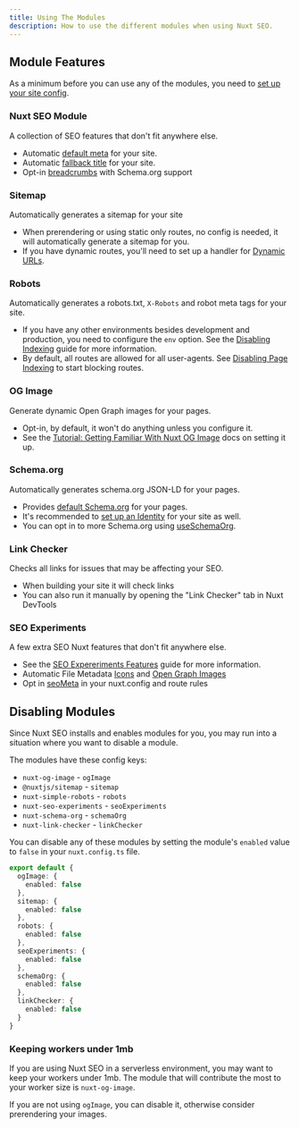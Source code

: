 ```yaml
---
title: Using The Modules
description: How to use the different modules when using Nuxt SEO.
---
```


## Module Features

As a minimum before you can use any of the modules, you need to [set up your site config](/nuxt-seo/guides/configuring-modules).

### Nuxt SEO Module

A collection of SEO features that don't fit anywhere else.

- Automatic [default meta](/nuxt-seo/guides/default-meta) for your site.
- Automatic [fallback title](/nuxt-seo/guides/fallback-title) for your site.
- Opt-in [breadcrumbs](/nuxt-seo/api/breadcrumbs) with Schema.org support

### Sitemap

Automatically generates a sitemap for your site

- When prerendering or using static only routes, no config is needed, it will automatically generate a sitemap for you.
- If you have dynamic routes, you'll need to set up a handler for [Dynamic URLs](/sitemap/guides/dynamic-urls).

### Robots

Automatically generates a robots.txt, `X-Robots` and robot meta tags for your site.

- If you have any other environments besides development and production, you need to configure the `env` option. See the [Disabling Indexing](/robots/guides/disable-indexing) guide for more information.
- By default, all routes are allowed for all user-agents. See [Disabling Page Indexing](/robots/guides/disable-page-indexing) to start blocking routes.

### OG Image

Generate dynamic Open Graph images for your pages. 

- Opt-in, by default, it won't do anything unless you configure it.
- See the [Tutorial: Getting Familiar With Nuxt OG Image](/og-image/getting-started/getting-familar-with-nuxt-og-image) docs on setting it up.

### Schema.org

Automatically generates schema.org JSON-LD for your pages.

- Provides [default Schema.org](/schema-org/guides/default-schema-org) for your pages.
- It's recommended to [set up an Identity](/schema-org/guides/quick-setup) for your site as well.
- You can opt in to more Schema.org using [useSchemaOrg](/schema-org/guides/full-documentation).

### Link Checker

Checks all links for issues that may be affecting your SEO.

- When building your site it will check links
- You can also run it manually by opening the "Link Checker" tab in Nuxt DevTools

### SEO Experiments

A few extra SEO Nuxt features that don't fit anywhere else.

- See the [SEO Expereriments Features](/experiments/guides/features) guide for more information.
- Automatic File Metadata [Icons](/experiments/guides/app-icons) and [Open Graph Images](/experiments/guides/open-graph-images)
- Opt in [seoMeta](/experiments/guides/nuxt-config-seo-meta) in your nuxt.config and route rules

## Disabling Modules

Since Nuxt SEO installs and enables modules for you, you may run into a situation where you want to disable a module.

The modules have these config keys:
- `nuxt-og-image` - `ogImage`
- `@nuxtjs/sitemap` - `sitemap`
- `nuxt-simple-robots` - `robots`
- `nuxt-seo-experiments` - `seoExperiments`
- `nuxt-schema-org` - `schemaOrg`
- `nuxt-link-checker` - `linkChecker`

You can disable any of these modules by setting the module's `enabled` value to `false` in your `nuxt.config.ts` file.

```ts [nuxt.config.ts]
export default {
  ogImage: {
    enabled: false
  },
  sitemap: {
    enabled: false
  },
  robots: {
    enabled: false
  },
  seoExperiments: {
    enabled: false
  },
  schemaOrg: {
    enabled: false
  },
  linkChecker: {
    enabled: false
  }
}
```

### Keeping workers under 1mb

If you are using Nuxt SEO in a serverless environment, you may want to keep your workers under 1mb. The module that
will contribute the most to your worker size is `nuxt-og-image`.

If you are not using `ogImage`, you can disable it, otherwise consider prerendering your images.
